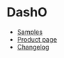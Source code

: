 # DashO

* [Samples](SAMPLES.md)
* [Product page](https://www.preemptive.com/products/dasho)
* [Changelog](https://www.preemptive.com/support/dasho-support/dasho-change-log)
